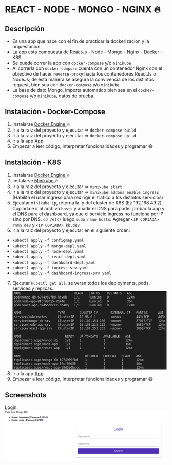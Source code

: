 # REACT - NODE - MONGO - NGINX :fire:

## Descripción

-   Es una app que nace con el fin de practicar la dockerizacion y la orquestacion
-   La app esta compuesta de ReactJs - Node - Mongo - Nginx - Docker - K8S
-   Se puede correr la app con `docker-compose` y/o `minikube`
-   Al correrla con `docker-compose` cuenta con un contenedor Nginx con el objectivo de hacer `reverse-proxy` hacia los contenedores ReactJs o NodeJs; de esta manera se asegura la convivencia de los distintos request, bien sea con `docker-compose` y/o `minikube`
-   La base de dato Mongo, importa automatico bien sea en el `docker-compose` y/o `minikube`, datos de prueba.

## Instalación - Docker-Compose

1. Instalarse [ Docker Engine ](https://docs.docker.com/engine/install/) :fire:
2. Ir a la raiz del proyecto y ejecutar => `docker-compose build`
3. Ir a la raiz del proyecto y ejecutar => `docker-compose up -d`
4. Ir a la app [ App ](http://127.0.0.1:55/)
5. Empezar a leer código, interpretar funcionalidades y programar :smile:

## Instalación - K8S

1. Instalarse [ Docker Engine ](https://docs.docker.com/engine/install/) :fire:
2. Instalarse [ Minikube ](https://minikube.sigs.k8s.io/docs/start/) :fire:
3. Ir a la raiz del proyecto y ejecutar => `minikube start`
4. Ir a la raiz del proyecto y ejecutar => `minikube addons enable ingress` (Habilita el usar ingress para redirigir el trafico a los distintos servicios)
5. Ejecutar `minikube ip`, retorna la ip del cluster de K8S (Ej: 192.168.49.2). Copiarla e ir al archivo `hosts` y anadir el DNS para poder probar la app y el DNS para el dashboard, ya que el servicio ingress no funciona por IP sino por DNS. `cd /etc/` luego `sudo nano hosts`. Agregar `<IP COPIADA> rnmn.dev` y `<IP COPIADA> kb.dev`
6. Ir a la raiz del proyecto y ejecutar en el siguiente orden:

-   `kubectl apply -f configmap.yaml`
-   `kubectl apply -f mongo-depl.yaml`
-   `kubectl apply -f node-depl.yaml`
-   `kubectl apply -f react-depl.yaml`
-   `kubectl apply -f dashboard-depl.yaml`
-   `kubectl apply -f ingress-srv.yaml`
-   `kubectl apply -f dashboard-ingress-srv.yaml`

7. Ejecutar `kubectl get all`, se veran todos los deployments, pods, services y replicas.
   ![](images/k8s.png)
8. Ir a la app [ App ](http://rnmn.dev/)
9. Empezar a leer código, interpretar funcionalidades y programar :smile:

## Screenshots

Login.
![](images/login.png)
